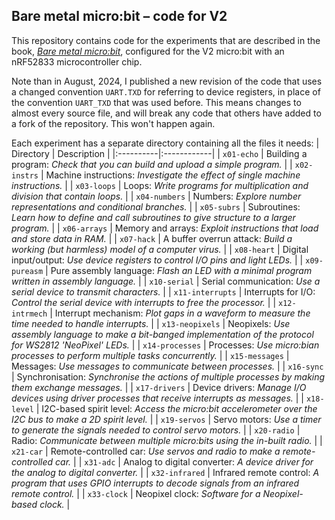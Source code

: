 Bare metal micro:bit &ndash; code for V2
----

This repository contains code for the experiments that are described
in the book,
[_Bare metal micro:bit_](https://spivoxity.net/baremetal),
configured for the V2 micro:bit with an nRF52833
microcontroller chip.

Note than in August, 2024, I published a new revision of the code that
uses a changed convention `UART.TXD` for referring to device
registers, in place of the convention `UART_TXD` that was used before.
This means changes to almost every source file, and will break any
code that others have added to a fork of the repository.  This won't
happen again.

Each experiment has a separate directory containing all the files it needs:
| Directory | Description |
|:----------|:------------|
| `x01-echo` | Building a program: _Check that you can build and upload a simple program._ |
| `x02-instrs` | Machine instructions: _Investigate the effect of single machine instructions._ |
| `x03-loops` | Loops: _Write programs for multiplication and division that contain loops._ |
| `x04-numbers` | Numbers: _Explore number representations and conditional branches._ |
| `x05-subrs` | Subroutines: _Learn how to define and call subroutines to give structure to a larger program._ |
| `x06-arrays` | Memory and arrays: _Exploit instructions that load and store data in RAM._ |
| `x07-hack` | A buffer overrun attack: _Build a working (but harmless) model of a computer virus._ |
| `x08-heart` | Digital input/output: _Use device registers to control I/O pins and light LEDs._ |
| `x09-pureasm` | Pure assembly language: _Flash an LED with a minimal program written in assembly language._ |
| `x10-serial` | Serial communication: _Use a serial device to transmit characters._ |
| `x11-interrupts` | Interrupts for I/O: _Control the serial device with interrupts to free the processor._ |
| `x12-intrmech` | Interrupt mechanism: _Plot gaps in a waveform to measure the time needed to handle interrupts._ |
| `x13-neopixels` | Neopixels: _Use assembly language to make a bit-banged implementation of the protocol for WS2812 'NeoPixel' LEDs._ |
| `x14-processes` | Processes: _Use micro:bian processes to perform multiple tasks concurrently._ |
| `x15-messages` | Messages: _Use messages to communicate between processes._ |
| `x16-sync` | Synchronisation: _Synchronise the actions of multiple processes by making them exchange messages._ |
| `x17-drivers` | Device drivers: _Manage I/O devices using driver processes that receive interrupts as messages._ |
| `x18-level` | I2C-based spirit level: _Access the micro:bit accelerometer over the I2C bus to make a 2D spirit level._ |
| `x19-servos` | Servo motors: _Use a timer to generate the signals needed to control servo motors._ |
| `x20-radio` | Radio: _Communicate between multiple micro:bits using the in-built radio._ |
| `x21-car` | Remote-controlled car: _Use servos and radio to make a remote-controlled car._ |
| `x31-adc` | Analog to digital converter: _A device driver for the analog to digital converter._ |
| `x32-infrared` | Infrared remote control: _A program that uses GPIO interrupts to decode signals from an infrared remote control._ |
| `x33-clock` | Neopixel clock: _Software for a Neopixel-based clock._ |
